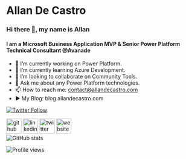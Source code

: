 # Allan De Castro

### Hi there 👋, my name is Allan 
#### I am a Microsoft Business Application MVP & Senior Power Platform Technical Consultant @Avanade

- 🔭 I’m currently working on Power Platform. 
- 🌱 I’m currently learning Azure Development. 
- 👯 I’m looking to collaborate on Community Tools. 
- 💬 Ask me about any Power Platform technologies. 
- 📫 How to reach me: contact@allandecastro.com 
- ▶  My Blog: blog.allandecastro.com

[![Twitter Follow](https://img.shields.io/twitter/follow/decastroallan?color=blue&logo=twitter&style=for-the-badge)](https://twitter.com/intent/follow?screen_name=decastroallan)

[<img src='https://cdn.jsdelivr.net/npm/simple-icons@3.0.1/icons/github.svg' alt='github' height='40'>](https://github.com/allandecastro)  [<img src='https://cdn.jsdelivr.net/npm/simple-icons@3.0.1/icons/linkedin.svg' alt='linkedin' height='40'>](https://www.linkedin.com/in/allandecastro/)  [<img src='https://cdn.jsdelivr.net/npm/simple-icons@3.0.1/icons/twitter.svg' alt='twitter' height='40'>](https://twitter.com/decastroallan)  [<img src='https://cdn.jsdelivr.net/npm/simple-icons@3.0.1/icons/icloud.svg' alt='website' height='40'>](https://blog.allandecastro.com)  
![GitHub stats](https://github-readme-stats.vercel.app/api?username=allandecastro&show_icons=true)  

![Profile views](https://gpvc.arturio.dev/allandecastro)  
